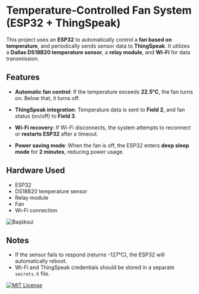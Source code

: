 # Temperature-Controlled Fan System (ESP32 + ThingSpeak)

This project uses an **ESP32** to automatically control a **fan based on temperature**, and periodically sends sensor data to **ThingSpeak**. It utilizes a **Dallas DS18B20 temperature sensor**, a **relay module**, and **Wi-Fi** for data transmission.

## Features

* **Automatic fan control**:
  If the temperature exceeds **22.5°C**, the fan turns on. Below that, it turns off.

* **ThingSpeak integration**:
  Temperature data is sent to **Field 2**, and fan status (on/off) to **Field 3**.

* **Wi-Fi recovery**:
  If Wi-Fi disconnects, the system attempts to reconnect or **restarts ESP32** after a timeout.

* **Power saving mode**:
  When the fan is off, the ESP32 enters **deep sleep mode** for **2 minutes**, reducing power usage.

## Hardware Used

* ESP32
* DS18B20 temperature sensor
* Relay module
* Fan
* Wi-Fi connection
  
![Başlıksız](https://github.com/user-attachments/assets/707cb132-148b-4c97-aeff-bf70f1857f05)

## Notes

* If the sensor fails to respond (returns -127°C), the ESP32 will automatically reboot.
* Wi-Fi and ThingSpeak credentials should be stored in a separate `secrets.h` file.

[![MIT License](https://img.shields.io/badge/License-MIT-green.svg)](https://choosealicense.com/licenses/mit/)
